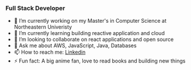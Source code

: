 ### Full Stack Developer 



- 🔭 I’m currently working on my Master's in Computer Science  at Northeastern Univeristy
- 🌱 I’m currently learning building reactive application and cloud
- 👯 I’m looking to collaborate on react applications and open source
- 💬 Ask me about AWS, JavaScript, Java, Databases
- 📫 How to reach me: [Linkedin](https://www.linkedin.com/in/deepak-kumar-bb1810115/)
- ⚡ Fun fact: A big anime fan, love to read books and building new things

